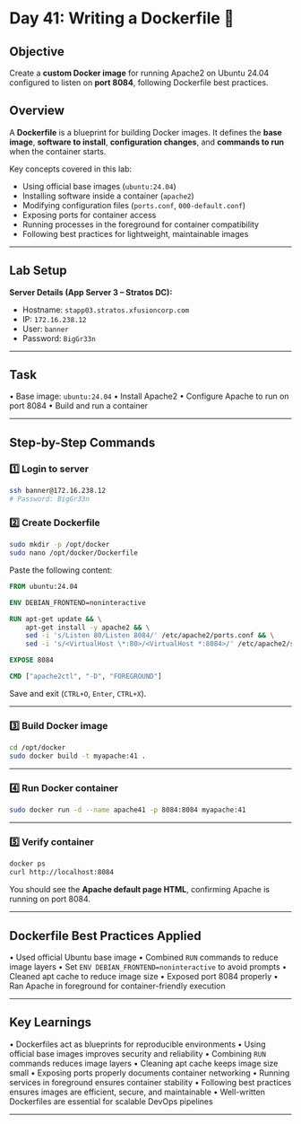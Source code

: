 

# Day 41: Writing a Dockerfile 🐳

## Objective

Create a **custom Docker image** for running Apache2 on Ubuntu 24.04 configured to listen on **port 8084**, following Dockerfile best practices.

## Overview

A **Dockerfile** is a blueprint for building Docker images. It defines the **base image**, **software to install**, **configuration changes**, and **commands to run** when the container starts.

Key concepts covered in this lab:

* Using official base images (`ubuntu:24.04`)
* Installing software inside a container (`apache2`)
* Modifying configuration files (`ports.conf`, `000-default.conf`)
* Exposing ports for container access
* Running processes in the foreground for container compatibility
* Following best practices for lightweight, maintainable images

---

## Lab Setup

**Server Details (App Server 3 – Stratos DC):**

* Hostname: `stapp03.stratos.xfusioncorp.com`
* IP: `172.16.238.12`
* User: `banner`
* Password: `BigGr33n`

---

## Task

• Base image: `ubuntu:24.04`
• Install Apache2
• Configure Apache to run on port 8084
• Build and run a container

---

## Step-by-Step Commands

### 1️⃣ Login to server

```bash
ssh banner@172.16.238.12
# Password: BigGr33n
```

### 2️⃣ Create Dockerfile

```bash
sudo mkdir -p /opt/docker
sudo nano /opt/docker/Dockerfile
```

Paste the following content:

```dockerfile
FROM ubuntu:24.04

ENV DEBIAN_FRONTEND=noninteractive

RUN apt-get update && \
    apt-get install -y apache2 && \
    sed -i 's/Listen 80/Listen 8084/' /etc/apache2/ports.conf && \
    sed -i 's/<VirtualHost \*:80>/<VirtualHost *:8084>/' /etc/apache2/sites-available/000-default.conf

EXPOSE 8084

CMD ["apache2ctl", "-D", "FOREGROUND"]
```

Save and exit (`CTRL+O`, `Enter`, `CTRL+X`).

---

### 3️⃣ Build Docker image

```bash
cd /opt/docker
sudo docker build -t myapache:41 .
```

---

### 4️⃣ Run Docker container

```bash
sudo docker run -d --name apache41 -p 8084:8084 myapache:41
```

---

### 5️⃣ Verify container

```bash
docker ps
curl http://localhost:8084
```

You should see the **Apache default page HTML**, confirming Apache is running on port 8084.

---

## Dockerfile Best Practices Applied

• Used official Ubuntu base image
• Combined `RUN` commands to reduce image layers
• Set `ENV DEBIAN_FRONTEND=noninteractive` to avoid prompts
• Cleaned apt cache to reduce image size
• Exposed port 8084 properly
• Ran Apache in foreground for container-friendly execution

---

## Key Learnings

• Dockerfiles act as blueprints for reproducible environments
• Using official base images improves security and reliability
• Combining `RUN` commands reduces image layers
• Cleaning apt cache keeps image size small
• Exposing ports properly documents container networking
• Running services in foreground ensures container stability
• Following best practices ensures images are efficient, secure, and maintainable
• Well-written Dockerfiles are essential for scalable DevOps pipelines

---


